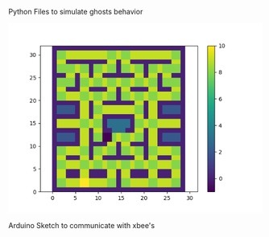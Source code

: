 Python Files to simulate ghosts behavior

![PacMan Maze](/pics/frame5.png?raw=true "Ghost chases PacMan")

Arduino Sketch to communicate with xbee's
